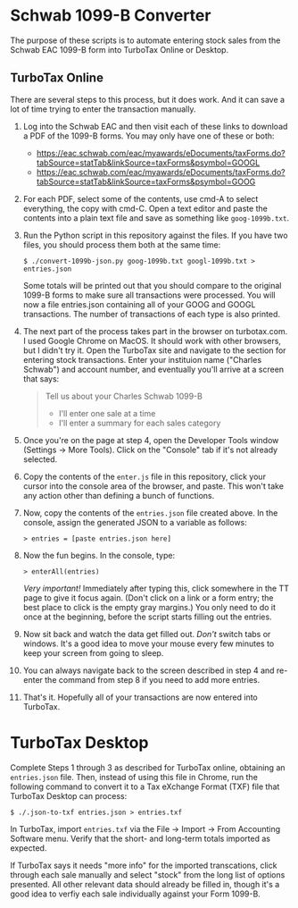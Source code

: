 # Schwab 1099-B Converter

The purpose of these scripts is to automate entering stock sales from the
Schwab EAC 1099-B form into TurboTax Online or Desktop.

## TurboTax Online

There are several steps to this process, but it does work. And it can save a
lot of time trying to enter the transaction manually.

1. Log into the Schwab EAC and then visit each of these links to download a PDF
   of the 1099-B forms. You may only have one of these or both:

   * https://eac.schwab.com/eac/myawards/eDocuments/taxForms.do?tabSource=statTab&linkSource=taxForms&psymbol=GOOGL
   * https://eac.schwab.com/eac/myawards/eDocuments/taxForms.do?tabSource=statTab&linkSource=taxForms&psymbol=GOOG

2. For each PDF, select some of the contents, use cmd-A to select everything, the copy with cmd-C.
   Open a text editor and paste the contents into a plain text file and save as something like
   `goog-1099b.txt`.

3. Run the Python script in this repository against the files. If you have two files, you should
   process them both at the same time:

   `$ ./convert-1099b-json.py goog-1099b.txt googl-1099b.txt > entries.json`

   Some totals will be printed out that you should compare to the original 1099-B forms to make
   sure all transactions were processed.
   You will now a file entries.json containing all of your GOOG and GOOGL
   transactions. The number of transactions of each type is also printed.

4. The next part of the process takes part in the browser on turbotax.com. I used
   Google Chrome on MacOS. It should work with other browsers, but I didn't try it.
   Open the TurboTax site and navigate to the section for entering stock transactions.
   Enter your instituion name ("Charles Schwab") and account number, and eventually you'll
   arrive at a screen that says:

   > Tell us about your Charles Schwab 1099-B
   > * I'll enter one sale at a time
   > * I'll enter a summary for each sales category
   
5. Once you're on the page at step 4, open the Developer Tools window (Settings
   -> More Tools). Click on the "Console" tab if it's not already selected.

6. Copy the contents of the `enter.js` file in this repository, click your cursor into the console
   area of the browser, and paste. This won't take any action other than defining a bunch of
   functions.

7. Now, copy the contents of the `entries.json` file created above. In the console, assign the 
   generated JSON to a variable as follows:

   `> entries = [paste entries.json here]`

8. Now the fun begins. In the console, type:

   `> enterAll(entries)`

   *Very important!* Immediately after typing this, click somewhere in the TT page to give it focus
   again. (Don't click on a link or a form entry; the best place to click is the empty gray
   margins.) You only need to do it once at the beginning, before the script starts filling out the
   entries.

9. Now sit back and watch the data get filled out. *Don't* switch tabs or windows. It's a good idea
   to move your mouse every few minutes to keep your screen from going to sleep.

10. You can always navigate back to the screen described in step 4 and re-enter the command from
    step 8 if you need to add more entries.

11. That's it. Hopefully all of your transactions are now entered into TurboTax.

# TurboTax Desktop

Complete Steps 1 through 3 as described for TurboTax online, obtaining an `entries.json` file. Then,
instead of using this file in Chrome, run the following command to convert it to a Tax eXchange
Format (TXF) file that TurboTax Desktop can process:

`$ ./.json-to-txf entries.json > entries.txf`

In TurboTax, import `entries.txf` via the File -> Import -> From Accounting Software menu. Verify
that the short- and long-term totals imported as expected.

If TurboTax says it needs "more info" for the imported transcations, click through each sale
manually and select "stock" from the long list of options presented. All other relevant data
should already be filled in, though it's a good idea to verfiy each sale individually against your
Form 1099-B.
